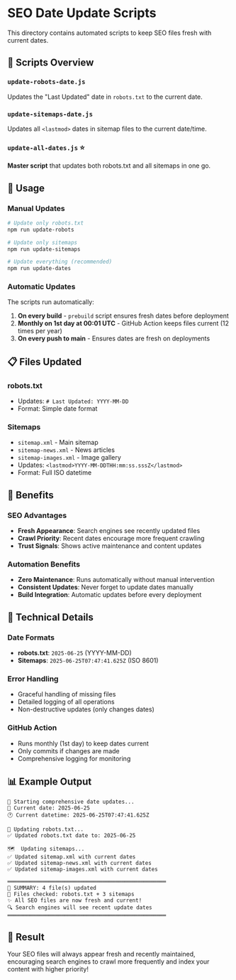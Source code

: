 # SEO Date Update Scripts

This directory contains automated scripts to keep SEO files fresh with current dates.

## 📁 Scripts Overview

### `update-robots-date.js`
Updates the "Last Updated" date in `robots.txt` to the current date.

### `update-sitemaps-date.js`
Updates all `<lastmod>` dates in sitemap files to the current date/time.

### `update-all-dates.js` ⭐
**Master script** that updates both robots.txt and all sitemaps in one go.

## 🚀 Usage

### Manual Updates

```bash
# Update only robots.txt
npm run update-robots

# Update only sitemaps
npm run update-sitemaps

# Update everything (recommended)
npm run update-dates
```

### Automatic Updates

The scripts run automatically:

1. **On every build** - `prebuild` script ensures fresh dates before deployment
2. **Monthly on 1st day at 00:01 UTC** - GitHub Action keeps files current (12 times per year)
3. **On every push to main** - Ensures dates are fresh on deployments

## 📋 Files Updated

### robots.txt
- Updates: `# Last Updated: YYYY-MM-DD`
- Format: Simple date format

### Sitemaps
- `sitemap.xml` - Main sitemap
- `sitemap-news.xml` - News articles
- `sitemap-images.xml` - Image gallery
- Updates: `<lastmod>YYYY-MM-DDTHH:mm:ss.sssZ</lastmod>`
- Format: Full ISO datetime

## 🎯 Benefits

### SEO Advantages
- **Fresh Appearance**: Search engines see recently updated files
- **Crawl Priority**: Recent dates encourage more frequent crawling
- **Trust Signals**: Shows active maintenance and content updates

### Automation Benefits
- **Zero Maintenance**: Runs automatically without manual intervention
- **Consistent Updates**: Never forget to update dates manually
- **Build Integration**: Automatic updates before every deployment

## 🔧 Technical Details

### Date Formats
- **robots.txt**: `2025-06-25` (YYYY-MM-DD)
- **Sitemaps**: `2025-06-25T07:47:41.625Z` (ISO 8601)

### Error Handling
- Graceful handling of missing files
- Detailed logging of all operations
- Non-destructive updates (only changes dates)

### GitHub Action
- Runs monthly (1st day) to keep dates current
- Only commits if changes are made
- Comprehensive logging for monitoring

## 📊 Example Output

```
🚀 Starting comprehensive date updates...
📅 Current date: 2025-06-25
🕐 Current datetime: 2025-06-25T07:47:41.625Z

🤖 Updating robots.txt...
✅ Updated robots.txt date to: 2025-06-25

🗺️  Updating sitemaps...
✅ Updated sitemap.xml with current dates
✅ Updated sitemap-news.xml with current dates
✅ Updated sitemap-images.xml with current dates

══════════════════════════════════════════════════
🎯 SUMMARY: 4 file(s) updated
📁 Files checked: robots.txt + 3 sitemaps
✨ All SEO files are now fresh and current!
🔍 Search engines will see recent update dates
══════════════════════════════════════════════════
```

## 🎉 Result

Your SEO files will always appear fresh and recently maintained, encouraging search engines to crawl more frequently and index your content with higher priority!
